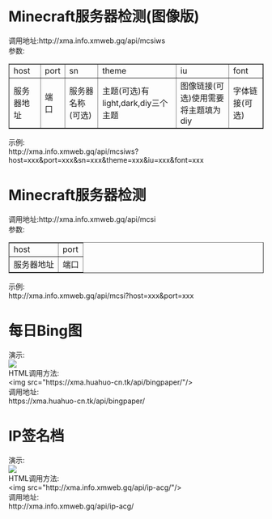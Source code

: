 <h1>Minecraft服务器检测(图像版)</h1>
调用地址:http://xma.info.xmweb.gq/api/mcsiws<br />
参数:<br />
<table border="1">
<tr>
 <td>host</td>
 <td>port</td>
 <td>sn</td>
 <td>theme</td>
 <td>iu</td>
 <td>font</td>
</tr>
<tr>
 <td>服务器地址</td>
 <td>端口</td>
 <td>服务器名称(可选)</td>
 <td>主题(可选)有light,dark,diy三个主题</td>
 <td>图像链接(可选)使用需要将主题填为diy</td>
 <td>字体链接(可选)</td>
</tr>
</table>
示例:<br />http://xma.info.xmweb.gq/api/mcsiws?host=xxx&port=xxx&sn=xxx&theme=xxx&iu=xxx&font=xxx
<h1>Minecraft服务器检测</h1>
调用地址:http://xma.info.xmweb.gq/api/mcsi<br />
参数:<br />
<table border="1">
<tr>
 <td>host</td>
 <td>port</td>
</tr>
<tr>
 <td>服务器地址</td>
 <td>端口</td>
</tr>
</table>
示例:<br />http://xma.info.xmweb.gq/api/mcsi?host=xxx&port=xxx
<h1>每日Bing图</h1>
 <p>演示:<br />
  <img src="https://xma.huahuo-cn.tk/api/bingpaper/"/><br />
  HTML调用方法:<br />
  &lt;img src=&quot;https://xma.huahuo-cn.tk/api/bingpaper/&quot;/&gt;<br />
  调用地址:<br />
  https://xma.huahuo-cn.tk/api/bingpaper/<br />
 </p>
<h1>IP签名档</h1>
 <p>演示:<br />
  <img src="http://xma.info.xmweb.gq/api/ip-acg/"/><br />
  HTML调用方法:<br />
  &lt;img src=&quot;http://xma.info.xmweb.gq/api/ip-acg/&quot;/&gt;<br />
  调用地址:<br />
  http://xma.info.xmweb.gq/api/ip-acg/<br />
 </p>
